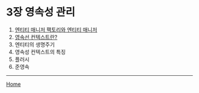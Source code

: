 # 3장 영속성 관리

1. [엔티티 매니저 팩토리와 엔티티 매니저](./01.md)
2. [영속선 컨텍스트란?](./02.md)
3. 엔티티의 생명주기
4. 영속성 컨텍스트의 특징
5. 플러시
6. 준영속

-----
[Home](/README.md)
